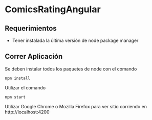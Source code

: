 # ComicsRatingAngular

## Requerimientos
  * Tener instalada la última versión de node package manager    

## Correr Aplicación
  Se deben instalar todos los paquetes de node con el comando    
  ```shell 
  npm install
  ```

  Utilizar el comando 
  ```shell 
  npm start
  ```
    
  Utilizar Google Chrome o Mozilla Firefox para ver sitio corriendo en http://localhost:4200
